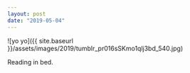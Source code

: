 ```yaml
---
layout: post
date: "2019-05-04"
---
```


![yo yo]({{ site.baseurl }}/assets/images/2019/tumblr_pr016sSKmo1qlj3bd_540.jpg)

Reading in bed.
